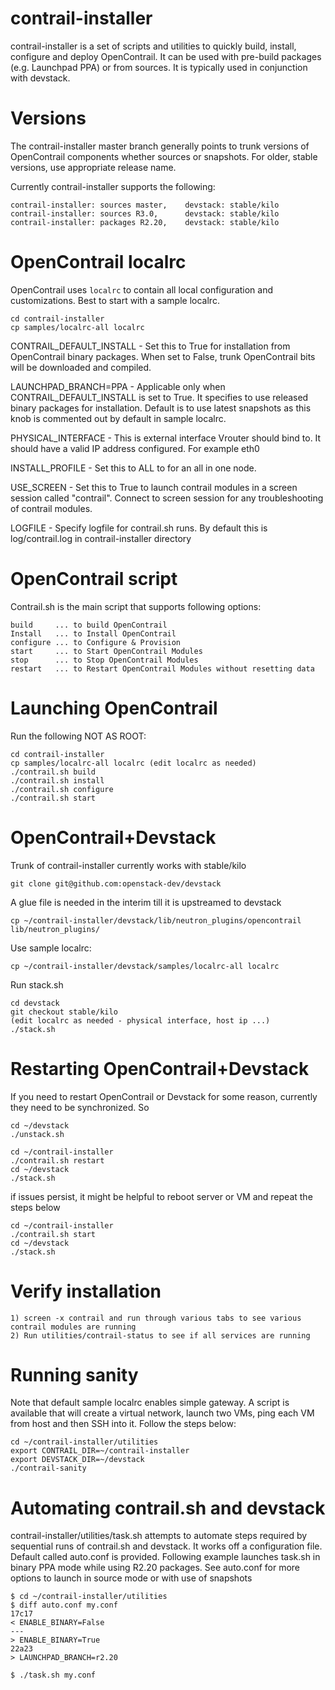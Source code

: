 contrail-installer
==================

contrail-installer is a set of scripts and utilities to quickly 
build, install, configure and deploy OpenContrail. It can be used
with pre-build packages (e.g. Launchpad PPA) or from sources. It
is typically used in conjunction with devstack.

# Versions

The contrail-installer master branch generally points to trunk versions 
of OpenContrail components whether sources or snapshots.  For older, 
stable versions, use appropriate release name. 

Currently contrail-installer supports the following:

    contrail-installer: sources master,    devstack: stable/kilo
    contrail-installer: sources R3.0,      devstack: stable/kilo
    contrail-installer: packages R2.20,    devstack: stable/kilo

# OpenContrail localrc

OpenContrail uses ``localrc`` to contain all local configuration and customizations. 
Best to start with a sample localrc.

    cd contrail-installer
    cp samples/localrc-all localrc

CONTRAIL_DEFAULT_INSTALL - Set this to True for installation from OpenContrail binary
packages. When set to False, trunk OpenContrail bits will be downloaded and compiled. 

LAUNCHPAD_BRANCH=PPA - Applicable only when CONTRAIL_DEFAULT_INSTALL is set to True.
It specifies to use released binary packages for installation. Default is to use 
latest snapshots as this knob is commented out by default in sample localrc.

PHYSICAL_INTERFACE - This is external interface Vrouter should bind to. It should have
a valid IP address configured. For example eth0

INSTALL_PROFILE - Set this to ALL to for an all in one node. 

USE_SCREEN - Set this to True to launch contrail modules in a screen session called
"contrail". Connect to screen session for any troubleshooting of contrail modules.

LOGFILE - Specify logfile for contrail.sh runs. By default this is log/contrail.log
in contrail-installer directory

# OpenContrail script

Contrail.sh is the main script that supports following options:

    build     ... to build OpenContrail
    Install   ... to Install OpenContrail
    configure ... to Configure & Provision 
    start     ... to Start OpenContrail Modules
    stop      ... to Stop OpenContrail Modules
    restart   ... to Restart OpenContrail Modules without resetting data

# Launching OpenContrail

Run the following NOT AS ROOT:

    cd contrail-installer
    cp samples/localrc-all localrc (edit localrc as needed)
    ./contrail.sh build
    ./contrail.sh install
    ./contrail.sh configure
    ./contrail.sh start

# OpenContrail+Devstack

Trunk of contrail-installer currently works with stable/kilo


    git clone git@github.com:openstack-dev/devstack
    
A glue file is needed in the interim till it is upstreamed to devstack

    cp ~/contrail-installer/devstack/lib/neutron_plugins/opencontrail lib/neutron_plugins/

Use sample localrc:

    cp ~/contrail-installer/devstack/samples/localrc-all localrc

Run stack.sh

    cd devstack
    git checkout stable/kilo
    (edit localrc as needed - physical interface, host ip ...)
    ./stack.sh

# Restarting OpenContrail+Devstack

If you need to restart OpenContrail or Devstack for some reason, currently they
need to be synchronized. So

    cd ~/devstack
    ./unstack.sh

    cd ~/contrail-installer
    ./contrail.sh restart
    cd ~/devstack
    ./stack.sh

if issues persist, it might be helpful to reboot server or VM and repeat the steps
below

    cd ~/contrail-installer
    ./contrail.sh start
    cd ~/devstack
    ./stack.sh

# Verify installation
    1) screen -x contrail and run through various tabs to see various contrail modules are running
    2) Run utilities/contrail-status to see if all services are running


# Running sanity
Note that default sample localrc enables simple gateway. A script is available that will
create a virtual network, launch two VMs, ping each VM from host and then SSH into it.
Follow the steps below:

    cd ~/contrail-installer/utilities
    export CONTRAIL_DIR=~/contrail-installer
    export DEVSTACK_DIR=~/devstack
    ./contrail-sanity

# Automating contrail.sh and devstack
contrail-installer/utilities/task.sh attempts to automate steps required by sequential runs
of contrail.sh and devstack. It works off a configuration file. Default called auto.conf is
provided. Following example launches task.sh in binary PPA mode while using R2.20 packages.
See auto.conf for more options to launch in source mode or with use of snapshots

    $ cd ~/contrail-installer/utilities
    $ diff auto.conf my.conf
    17c17
    < ENABLE_BINARY=False
    ---
    > ENABLE_BINARY=True
    22a23
    > LAUNCHPAD_BRANCH=r2.20

    $ ./task.sh my.conf
